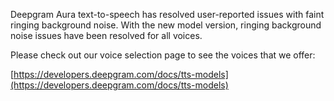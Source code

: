 Deepgram Aura text-to-speech has resolved user-reported issues with faint ringing background noise. With the new model version, ringing background noise issues have been resolved for all voices. 

Please check out our voice selection page to see the voices that we offer: 

[https://developers.deepgram.com/docs/tts-models](https://developers.deepgram.com/docs/tts-models)


